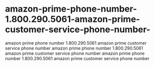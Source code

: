 # amazon-prime-phone-number-1.800.290.5061-amazon-prime-customer-service-phone-number-
amazon prime phone number 1.800.290.5061 amazon prime customer service phone number amazon prime phone number 1.800.290.5061 amazon prime customer service phone number amazon prime phone number 1.800.290.5061 amazon prime customer service phone number 
